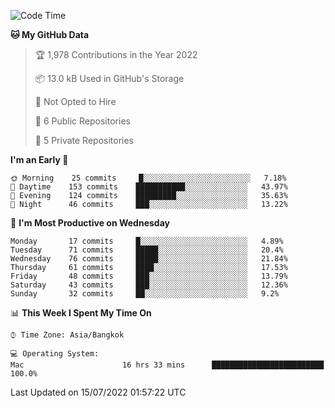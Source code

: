 <!--START_SECTION:waka-->
![Code Time](http://img.shields.io/badge/Code%20Time-0%20secs-blue)

**🐱 My GitHub Data** 

> 🏆 1,978 Contributions in the Year 2022
 > 
> 📦 13.0 kB Used in GitHub's Storage 
 > 
> 🚫 Not Opted to Hire
 > 
> 📜 6 Public Repositories 
 > 
> 🔑 5 Private Repositories  
 > 
**I'm an Early 🐤** 

```text
🌞 Morning    25 commits     █░░░░░░░░░░░░░░░░░░░░░░░░   7.18% 
🌆 Daytime    153 commits    ███████████░░░░░░░░░░░░░░   43.97% 
🌃 Evening    124 commits    █████████░░░░░░░░░░░░░░░░   35.63% 
🌙 Night      46 commits     ███░░░░░░░░░░░░░░░░░░░░░░   13.22%

```
📅 **I'm Most Productive on Wednesday** 

```text
Monday       17 commits     █░░░░░░░░░░░░░░░░░░░░░░░░   4.89% 
Tuesday      71 commits     █████░░░░░░░░░░░░░░░░░░░░   20.4% 
Wednesday    76 commits     █████░░░░░░░░░░░░░░░░░░░░   21.84% 
Thursday     61 commits     ████░░░░░░░░░░░░░░░░░░░░░   17.53% 
Friday       48 commits     ███░░░░░░░░░░░░░░░░░░░░░░   13.79% 
Saturday     43 commits     ███░░░░░░░░░░░░░░░░░░░░░░   12.36% 
Sunday       32 commits     ██░░░░░░░░░░░░░░░░░░░░░░░   9.2%

```


📊 **This Week I Spent My Time On** 

```text
⌚︎ Time Zone: Asia/Bangkok

💻 Operating System: 
Mac                      16 hrs 33 mins      █████████████████████████   100.0%

```


 Last Updated on 15/07/2022 01:57:22 UTC
<!--END_SECTION:waka-->